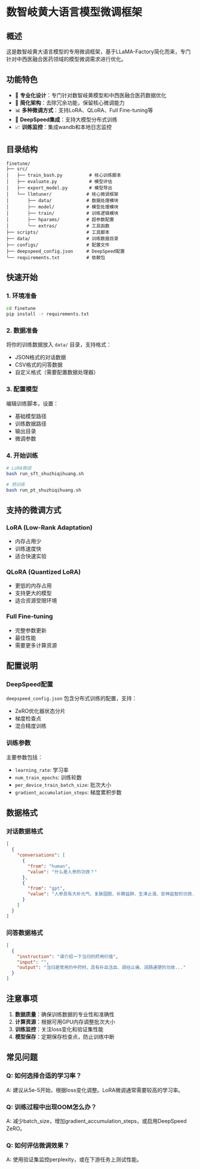 # 数智岐黄大语言模型微调框架

## 概述

这是数智岐黄大语言模型的专用微调框架，基于LLaMA-Factory简化而来，专门针对中西医融合医药领域的模型微调需求进行优化。

## 功能特色

- 🎯 **专业化设计**：专门针对数智岐黄模型和中西医融合医药数据优化
- 🚀 **简化架构**：去除冗余功能，保留核心微调能力
- 📊 **多种微调方式**：支持LoRA、QLoRA、Full Fine-tuning等
- 🔧 **DeepSpeed集成**：支持大模型分布式训练
- 📈 **训练监控**：集成wandb和本地日志监控

## 目录结构

```
finetune/
├── src/
│   ├── train_bash.py          # 核心训练脚本
│   ├── evaluate.py            # 模型评估
│   ├── export_model.py        # 模型导出
│   └── llmtuner/             # 核心微调框架
│       ├── data/             # 数据处理模块
│       ├── model/            # 模型处理模块
│       ├── train/            # 训练逻辑模块
│       ├── hparams/          # 超参数配置
│       └── extras/           # 工具函数
├── scripts/                  # 工具脚本
├── data/                     # 训练数据目录
├── configs/                  # 配置文件
├── deepspeed_config.json     # DeepSpeed配置
└── requirements.txt          # 依赖包
```

## 快速开始

### 1. 环境准备

```bash
cd finetune
pip install -r requirements.txt
```

### 2. 数据准备

将你的训练数据放入 `data/` 目录，支持格式：
- JSON格式的对话数据
- CSV格式的问答数据
- 自定义格式（需要配置数据处理器）

### 3. 配置模型

编辑训练脚本，设置：
- 基础模型路径
- 训练数据路径
- 输出目录
- 微调参数

### 4. 开始训练

```bash
# LoRA微调
bash run_sft_shuzhiqihuang.sh

# 预训练
bash run_pt_shuzhiqihuang.sh
```

## 支持的微调方式

### LoRA (Low-Rank Adaptation)
- 内存占用少
- 训练速度快
- 适合快速实验

### QLoRA (Quantized LoRA)
- 更低的内存占用
- 支持更大的模型
- 适合资源受限环境

### Full Fine-tuning
- 完整参数更新
- 最佳性能
- 需要更多计算资源

## 配置说明

### DeepSpeed配置
`deepspeed_config.json` 包含分布式训练的配置，支持：
- ZeRO优化器状态分片
- 梯度检查点
- 混合精度训练

### 训练参数
主要参数包括：
- `learning_rate`: 学习率
- `num_train_epochs`: 训练轮数
- `per_device_train_batch_size`: 批次大小
- `gradient_accumulation_steps`: 梯度累积步数

## 数据格式

### 对话数据格式
```json
[
  {
    "conversations": [
      {
        "from": "human",
        "value": "什么是人参的功效？"
      },
      {
        "from": "gpt", 
        "value": "人参具有大补元气、复脉固脱、补脾益肺、生津止渴、安神益智的功效..."
      }
    ]
  }
]
```

### 问答数据格式
```json
[
  {
    "instruction": "请介绍一下当归的药用价值",
    "input": "",
    "output": "当归是常用的中药材，具有补血活血、调经止痛、润肠通便的功效..."
  }
]
```

## 注意事项

1. **数据质量**：确保训练数据的专业性和准确性
2. **计算资源**：根据可用GPU内存调整批次大小
3. **训练监控**：关注loss变化和验证集性能
4. **模型保存**：定期保存检查点，防止训练中断

## 常见问题

### Q: 如何选择合适的学习率？
A: 建议从5e-5开始，根据loss变化调整。LoRA微调通常需要较高的学习率。

### Q: 训练过程中出现OOM怎么办？
A: 减少batch_size，增加gradient_accumulation_steps，或启用DeepSpeed ZeRO。

### Q: 如何评估微调效果？
A: 使用验证集监控perplexity，或在下游任务上测试性能。


